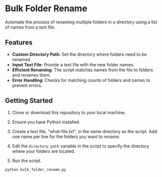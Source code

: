 # Bulk Folder Rename

Automate the process of renaming multiple folders in a directory using a list of names from a text file.

## Features

- **Custom Directory Path**: Set the directory where folders need to be renamed.
- **Input Text File**: Provide a text file with the new folder names.
- **Efficient Renaming**: The script matches names from the file to folders and renames them.
- **Error Handling**: Checks for matching counts of folders and names to prevent errors.

## Getting Started

1. Clone or download this repository to your local machine.

2. Ensure you have Python installed.

3. Create a text file, "what-file.txt", in the same directory as the script. Add one name per line for the folders you want to rename.

4. Edit the `directory_path` variable in the script to specify the directory where your folders are located.

5. Run the script.

```python
python bulk_folder_rename.py

